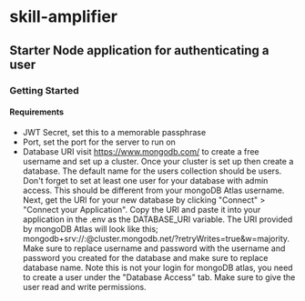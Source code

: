 # skill-amplifier

## Starter Node application for authenticating a user

### Getting Started

#### Requirements

- JWT Secret, set this to a memorable passphrase
- Port, set the port for the server to run on
- Database URI
  visit https://www.mongodb.com/ to create a free username and set up a cluster. Once your cluster is set up then create a database. The default name for the users collection should be users. Don't forget to set at least one user for your database with admin access. This should be different from your mongoDB Atlas username. Next, get the URI for your new database by clicking "Connect" > "Connect your Application". Copy the URI and paste it into your application in the .env as the DATABASE_URI variable. The URI provided by mongoDB Atlas will look like this; mongodb+srv://<username>:<password>@cluster.mongodb.net/<dbname>?retryWrites=true&w=majority. Make sure to replace username and password with the username and password you created for the database and make sure to replace database name. Note this is not your login for mongoDB atlas, you need to create a user under the "Database Access" tab. Make sure to give the user read and write permissions.
